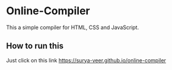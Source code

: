 # Online-Compiler
This a simple compiler for HTML, CSS and JavaScript.

## How to run this
Just click on this link
https://surya-veer.github.io/online-compiler
